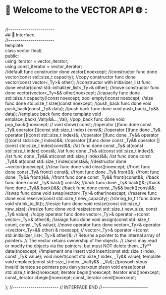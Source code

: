 # 🔗 Welcome to the VECTOR API 🌐 :
</br>
//-----------------------
</br>
## 🧩 Interface
</br>
//-----------------------
</br>
template <typename _Ty>
</br>
class vector final{
</br>
public:
</br>
	using iterator = vector_iterator<true>;
	</br>
	using const_iterator = vector_iterator<false>;
		</br>
	//default func constructor done
	vector()noexcept;
	//constructor func done
	vector(const std::size_t capacity);
	//copy constructor func done
	vector(const vector<_Ty>& other);
	//constructor with initializer_list func done
	vector(const std::initializer_list<_Ty>& other);
	//move constructor func done
	vector(vector<_Ty>&& other)noexcept;
	//capacity func done
	std::size_t capacity()const noexcept;
	bool empty()const noexcept;
	//size func done 
	std::size_t size()const noexcept;
	//push_back func done
	void push_back(const _Ty& data);
	//push back func done
	void push_back(_Ty&& data);
	//emplace back func done
	template<class ..._Valty>
	void emplace_back(_Valty&&..._Val);
	//pop_back func done
	void pop_back()noexcept;
	//
	void show() const;
	//operator []func done 
	const _Ty& operator [](const std::size_t index) const&;
	//operator []func done 
	_Ty& operator [](const std::size_t index)&;
	//operator []func done 
	_Ty&& operator [](const std::size_t index)&&;
	//operator []func done 
	const _Ty&& operator [](const std::size_t index)const&&;
	//at func done 
	const _Ty& at(const std::size_t index) const&;
	//at func done 
	_Ty& at(const std::size_t index)&;
	//at func done 
	_Ty&& at(const std::size_t index)&&;
	//at func done 
	const _Ty&& at(const std::size_t index)const&&;
	//destructor done
	~vector()noexcept;
	//clear func done 
	void clear()noexcept;
	//front func done
	const _Ty& front() const&;
	//front func done 
	_Ty& front()&;
	//front func done
	_Ty&& front()&&;
	//front func done
	const _Ty&& front()const&&;
	//back func done
	const _Ty& back() const&;
	//back func done 
	_Ty& back()&;
	//back func done
	_Ty&& back()&&;
	//back func done
	const _Ty&& back()const&&;
	//swap func done
	void swap(vector<_Ty>& other)noexcept;
	//reserve func done
	void reserve(const std::size_t new_capacity);
	//shring_to_fit func done
	void shrink_to_fit();
	//resize func done
	void resize(const std::size_t new_size);
	//resize func done
	void resize(const std::size_t new_size, const _Ty& value);
	//copy operator func done
	vector<_Ty>& operator =(const vector<_Ty>& other)&;
	//assign func done
	void assign(const std::size_t count, const _Ty& value);
	//move operator func done
	vector<_Ty>& operator =(vector<_Ty>&& other) & noexcept;
	//
	vector<_Ty>& operator =(const std::initializer_list<_Ty>& other)&;
	// Returns a pointer to the internal array of pointers.
	// The vector retains ownership of the objects.
	// Users may read or modify the objects via the pointers, but must NOT delete them.
	_Ty** data()noexcept;
	//implement one insert 
	void insert(const std::size_t index, const _Ty& value);
	void insert(const std::size_t index, _Ty&& value);
	template<class..._Valty>
	void emplace(const std::size_t index, _Valty&&..._Val);
	//prosoxh stous invalid iteratos se pointers pou den yparxoun pleon
	void erase(const std::size_t index)noexcept;
	iterator begin()noexcept;
	iterator end()noexcept;
	const_iterator cbegin()noexcept;
	const_iterator cend()noexcept;
	
};
//-----------------------
//		INTERFACE END
//-----------------------




